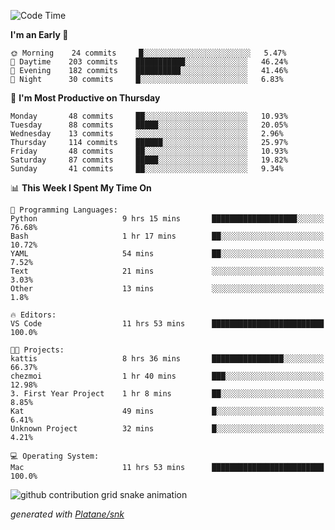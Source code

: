 <!--START_SECTION:waka-->
![Code Time](http://img.shields.io/badge/Code%20Time-209%20hrs%2031%20mins-blue)

**I'm an Early 🐤** 

```text
🌞 Morning    24 commits     █░░░░░░░░░░░░░░░░░░░░░░░░   5.47% 
🌆 Daytime    203 commits    ███████████░░░░░░░░░░░░░░   46.24% 
🌃 Evening    182 commits    ██████████░░░░░░░░░░░░░░░   41.46% 
🌙 Night      30 commits     █░░░░░░░░░░░░░░░░░░░░░░░░   6.83%

```
📅 **I'm Most Productive on Thursday** 

```text
Monday       48 commits     ██░░░░░░░░░░░░░░░░░░░░░░░   10.93% 
Tuesday      88 commits     █████░░░░░░░░░░░░░░░░░░░░   20.05% 
Wednesday    13 commits     ░░░░░░░░░░░░░░░░░░░░░░░░░   2.96% 
Thursday     114 commits    ██████░░░░░░░░░░░░░░░░░░░   25.97% 
Friday       48 commits     ██░░░░░░░░░░░░░░░░░░░░░░░   10.93% 
Saturday     87 commits     █████░░░░░░░░░░░░░░░░░░░░   19.82% 
Sunday       41 commits     ██░░░░░░░░░░░░░░░░░░░░░░░   9.34%

```


📊 **This Week I Spent My Time On** 

```text
💬 Programming Languages: 
Python                   9 hrs 15 mins       ███████████████████░░░░░░   76.68% 
Bash                     1 hr 17 mins        ██░░░░░░░░░░░░░░░░░░░░░░░   10.72% 
YAML                     54 mins             ██░░░░░░░░░░░░░░░░░░░░░░░   7.52% 
Text                     21 mins             ░░░░░░░░░░░░░░░░░░░░░░░░░   3.03% 
Other                    13 mins             ░░░░░░░░░░░░░░░░░░░░░░░░░   1.8%

🔥 Editors: 
VS Code                  11 hrs 53 mins      █████████████████████████   100.0%

🐱‍💻 Projects: 
kattis                   8 hrs 36 mins       ████████████████░░░░░░░░░   66.37% 
chezmoi                  1 hr 40 mins        ███░░░░░░░░░░░░░░░░░░░░░░   12.98% 
3. First Year Project    1 hr 8 mins         ██░░░░░░░░░░░░░░░░░░░░░░░   8.85% 
Kat                      49 mins             █░░░░░░░░░░░░░░░░░░░░░░░░   6.41% 
Unknown Project          32 mins             █░░░░░░░░░░░░░░░░░░░░░░░░   4.21%

💻 Operating System: 
Mac                      11 hrs 53 mins      █████████████████████████   100.0%

```


<!--END_SECTION:waka-->


<!--Snake Game-->
![github contribution grid snake animation](https://raw.githubusercontent.com/viggo-gascou/viggo-gascou/output/github-contribution-grid-snake.svg)

_generated with [Platane/snk](https://github.com/Platane/snk)_
<!--Snake Game-->

